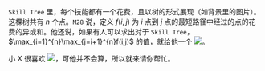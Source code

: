 `Skill Tree` 里，每个技能都有一个花费，且以树的形式展现（如背景里的图片）。这棵树共有 $n$ 个点。`M28` 说，定义 $f(i, j)$ 为 $i$ 点到 $j$ 点的最短路径中经过的点的花费的异或和。他还说，如果有人可以求出对于 `Skill Tree`，$\max_{i=1}^{n}\max_{j=i+1}^{n}f(i,j)$ 的值，就给他一个 ![](https://cdn.luogu.com.cn/upload/image_hosting/rhczkt1c.png)。

小 X 很喜欢 ![](https://cdn.luogu.com.cn/upload/image_hosting/rhczkt1c.png)，可他并不会算，所以就来请你帮忙。